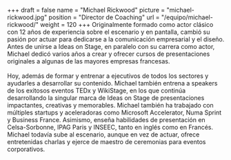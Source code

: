 +++
draft		= false
name		= "Michael Rickwood"
picture		= "michael-rickwood.jpg"
position 	= "Director de Coaching"
url			= "/equipo/michael-rickwood/"
weight		= 120
+++
Originalmente formado como actor clásico con 12 años de experiencia sobre el escenario y en pantalla, cambió su pasión por actuar para dedicarse a la comunicación empresarial y el diseño. Antes de unirse a Ideas on Stage, en paralelo con su carrera como actor, Michael dedicó varios años a crear y ofrecer cursos de presentaciones originales a algunas de las mayores empresas francesas.<br /><br />Hoy, además de formar y entrenar a ejecutivos de todos los sectores y ayudarles a desarrollar su contenido. Michael también entrena a speakers de los exitosos eventos TEDx y WikiStage, en los que continúa desarrollando la singular marca de Ideas on Stage  de presentaciones impactantes, creativas y memorables. Michael también ha trabajado con múltiples startups y aceleradoras como Microsoft Accelerator, Numa Sprint y Business France. Asimismo, enseña habilidades de presentación en Celsa-Sorbonne, IPAG Paris y INSEEC, tanto en inglés como en Francés. Michael todavía sube al escenario, aunque en vez de actuar, ofrece entretenidas charlas y ejerce de maestro de ceremonias para eventos corporativos.
